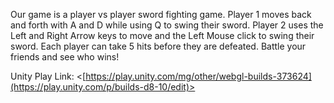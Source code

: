 Our game is a player vs player sword fighting game. 
Player 1 moves back and forth with A and D while using Q to swing their sword. 
Player 2 uses the Left and Right Arrow keys to move and the Left Mouse click to swing their sword.
Each player can take 5 hits before they are defeated.
Battle your friends and see who wins!

Unity Play Link:
<[https://play.unity.com/mg/other/webgl-builds-373624](https://play.unity.com/p/builds-d8-10/edit)>
